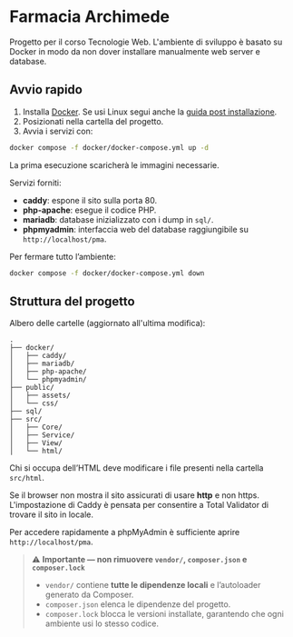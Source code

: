 # Farmacia Archimede

Progetto per il corso Tecnologie Web. L'ambiente di sviluppo è basato su Docker in modo da non dover installare manualmente web server e database.

## Avvio rapido

1. Installa [Docker](https://docs.docker.com/engine/install/). Se usi Linux segui anche la [guida post installazione](https://docs.docker.com/engine/install/linux-postinstall/).
2. Posizionati nella cartella del progetto.
3. Avvia i servizi con:

```sh
docker compose -f docker/docker-compose.yml up -d
```

La prima esecuzione scaricherà le immagini necessarie.

Servizi forniti:

- **caddy**: espone il sito sulla porta 80.
- **php-apache**: esegue il codice PHP.
- **mariadb**: database inizializzato con i dump in `sql/`.
- **phpmyadmin**: interfaccia web del database raggiungibile su `http://localhost/pma`.

Per fermare tutto l’ambiente:

```sh
docker compose -f docker/docker-compose.yml down
```

## Struttura del progetto

Albero delle cartelle (aggiornato all'ultima modifica):

```
.
├── docker/           
│   ├── caddy/
│   ├── mariadb/
│   ├── php-apache/
│   └── phpmyadmin/
├── public/            
│   ├── assets/
│   └── css/
├── sql/              
├── src/
│   ├── Core/
│   ├── Service/
│   ├── View/
│   └── html/        
```

Chi si occupa dell’HTML deve modificare i file presenti nella cartella `src/html`.

Se il browser non mostra il sito assicurati di usare **http** e non https. L'impostazione di Caddy è pensata per consentire a Total Validator di trovare il sito in locale.

Per accedere rapidamente a phpMyAdmin è sufficiente aprire `http://localhost/pma`.

> ⚠️ **Importante — non rimuovere `vendor/`, `composer.json` e `composer.lock`**
>
> * `vendor/` contiene **tutte le dipendenze locali** e l’autoloader generato da Composer.
> * `composer.json` elenca le dipendenze del progetto.
> * `composer.lock` blocca le versioni installate, garantendo che ogni ambiente usi lo stesso codice.
